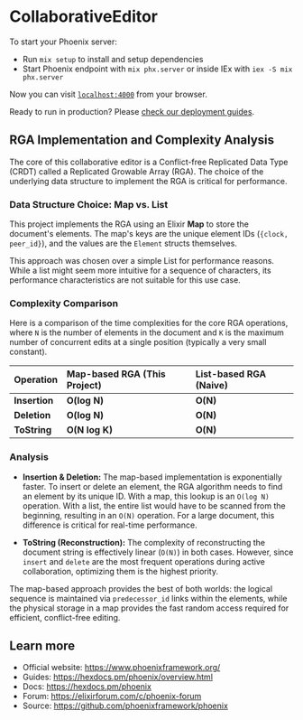 # CollaborativeEditor

To start your Phoenix server:

-   Run `mix setup` to install and setup dependencies
-   Start Phoenix endpoint with `mix phx.server` or inside IEx with `iex -S mix phx.server`

Now you can visit [`localhost:4000`](http://localhost:4000) from your browser.

Ready to run in production? Please [check our deployment guides](https://hexdocs.pm/phoenix/deployment.html).

## RGA Implementation and Complexity Analysis

The core of this collaborative editor is a Conflict-free Replicated Data Type (CRDT) called a Replicated Growable Array (RGA). The choice of the underlying data structure to implement the RGA is critical for performance.

### Data Structure Choice: Map vs. List

This project implements the RGA using an Elixir **Map** to store the document's elements. The map's keys are the unique element IDs (`{clock, peer_id}`), and the values are the `Element` structs themselves.

This approach was chosen over a simple List for performance reasons. While a list might seem more intuitive for a sequence of characters, its performance characteristics are not suitable for this use case.

### Complexity Comparison

Here is a comparison of the time complexities for the core RGA operations, where `N` is the number of elements in the document and `K` is the maximum number of concurrent edits at a single position (typically a very small constant).

| Operation     | Map-based RGA (This Project) | List-based RGA (Naive) |
| :------------ | :--------------------------- | :--------------------- |
| **Insertion** | **O(log N)**                 | **O(N)**               |
| **Deletion**  | **O(log N)**                 | **O(N)**               |
| **ToString**  | **O(N log K)**               | **O(N)**               |

### Analysis

-   **Insertion & Deletion:** The map-based implementation is exponentially faster. To insert or delete an element, the RGA algorithm needs to find an element by its unique ID. With a map, this lookup is an `O(log N)` operation. With a list, the entire list would have to be scanned from the beginning, resulting in an `O(N)` operation. For a large document, this difference is critical for real-time performance.

-   **ToString (Reconstruction):** The complexity of reconstructing the document string is effectively linear (`O(N)`) in both cases. However, since `insert` and `delete` are the most frequent operations during active collaboration, optimizing them is the highest priority.

The map-based approach provides the best of both worlds: the logical sequence is maintained via `predecessor_id` links within the elements, while the physical storage in a map provides the fast random access required for efficient, conflict-free editing.

## Learn more

-   Official website: https://www.phoenixframework.org/
-   Guides: https://hexdocs.pm/phoenix/overview.html
-   Docs: https://hexdocs.pm/phoenix
-   Forum: https://elixirforum.com/c/phoenix-forum
-   Source: https://github.com/phoenixframework/phoenix
